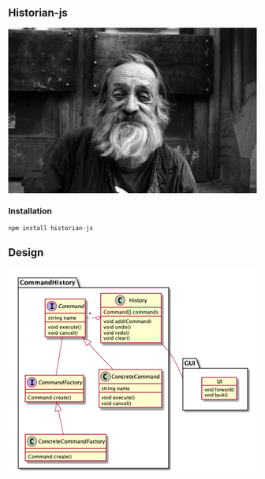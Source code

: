 ## Historian-js

![Header image](/docs/old-man.jpg)

### Installation

```
npm install historian-js
```

## Design

![Diagram](/docs/history.png)